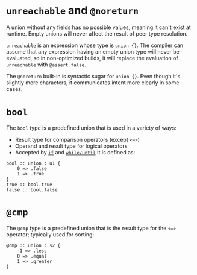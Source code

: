 # `unreachable` and `@noreturn`
A union without any fields has no possible values, meaning it can't exist at runtime.  Empty unions will never affect the result of peer type resolution.

`unreachable` is an expression whose type is `union {}`.  The compiler can assume that any expression having an empty union type will never be evaluated, so in non-optimized builds, it will replace the evaluation of `unreachable` with `@assert false`.

The `@noreturn` built-in is syntactic sugar for `union {}`.  Even though it's slightly more characters, it communicates intent more clearly in some cases.

# `bool`
The `bool` type is a predefined union that is used in a variety of ways:
* Result type for comparison operators (except `<=>`)
* Operand and result type for logical operators
* Accepted by [`if`](../expr/if.md) and [`while/until`](../expr/while.md) 
It is defined as:
```foot
bool :: union : u1 {
    0 => .false
    1 => .true
}
true :: bool.true
false :: bool.false
```

# `@cmp`
The `@cmp` type is a predefined union that is the result type for the `<=>` operator; typically used for sorting:
```foot
@cmp :: union : s2 {
    -1 => .less
    0 => .equal
    1 => .greater
}
```
